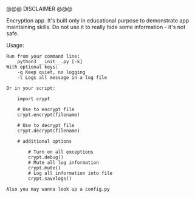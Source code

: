 @@@ DISCLAIMER @@@

Encryption app. It's built only in educational purpose to demonstrate app maintaining skills.
Do not use it to really hide some information - it's not safe.

Usage:

	Run from your command line:
		python3 __init__.py [-k]
	With optional keys:
		-q Keep quiet, no logging
		-l Logs all message in a log file
		
	Or in your script:
	
		import crypt

		# Use to encrypt file
		crypt.encrypt(filename)
		
		# Use to decrypt file
		crypt.decrypt(filename)

		# additional options

			# Turn on all exceptions
			crypt.debug()
			# Mute all log information
			crypt.mute()
			# Log all information into file
			crypt.savelogs()

	Also you may wanna look up a config.py
